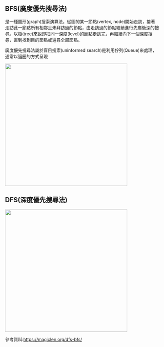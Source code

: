 ## BFS(廣度優先搜尋法)
是一種圖形(graph)搜索演算法。從圖的某一節點(vertex, node)開始走訪，接著走訪此一節點所有相鄰且未拜訪過的節點，由走訪過的節點繼續進行先廣後深的搜尋。以樹(tree)來說即把同一深度(level)的節點走訪完，再繼續向下一個深度搜尋，直到找到目的節點或遍尋全部節點。

廣度優先搜尋法屬於盲目搜索(uninformed search)是利用佇列(Queue)來處理，通常以迴圈的方式呈現

<img src='' height=400 weight=400>

## DFS(深度優先搜尋法)

<img src='' height=400 weight=400>

參考資料:https://magiclen.org/dfs-bfs/
